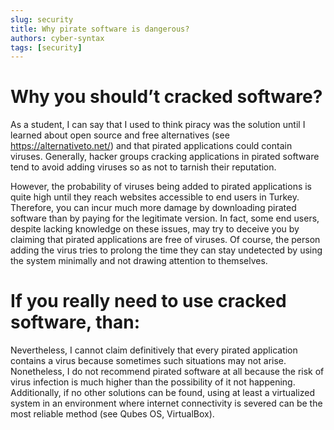 ```yaml
---
slug: security
title: Why pirate software is dangerous?
authors: cyber-syntax
tags: [security]
---
```


# Why you should’t cracked software?

As a student, I can say that I used to think piracy was the solution until I learned about open source and free alternatives (see https://alternativeto.net/) and that pirated applications could contain viruses. Generally, hacker groups cracking applications in pirated software tend to avoid adding viruses so as not to tarnish their reputation.

<!-- truncate -->

However, the probability of viruses being added to pirated applications is quite high until they reach websites accessible to end users in Turkey. Therefore, you can incur much more damage by downloading pirated software than by paying for the legitimate version. In fact, some end users, despite lacking knowledge on these issues, may try to deceive you by claiming that pirated applications are free of viruses. Of course, the person adding the virus tries to prolong the time they can stay undetected by using the system minimally and not drawing attention to themselves.

# If you really need to use cracked software, than:

Nevertheless, I cannot claim definitively that every pirated application contains a virus because sometimes such situations may not arise. Nonetheless, I do not recommend pirated software at all because the risk of virus infection is much higher than the possibility of it not happening. Additionally, if no other solutions can be found, using at least a virtualized system in an environment where internet connectivity is severed can be the most reliable method (see Qubes OS, VirtualBox).
